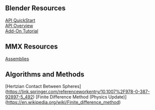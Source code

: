 Blender Resources
-----------------
[API QuickStart](https://docs.blender.org/api/current/info_quickstart.html)  
[API Overview](https://docs.blender.org/api/current/info_overview.html)  
[Add-On Tutorial](https://docs.blender.org/manual/en/latest/advanced/scripting/addon_tutorial.html)  

MMX Resources
-------------
[Assemblies](https://airtable.com/shrSoHv404eD5zva6/tblI1YI2oQW9rsMFn)  

Algorithms and Methods
----------------------
[Hertzian Contact Between Spheres] (https://link.springer.com/referenceworkentry/10.1007%2F978-0-387-92897-5_492)
[Finite Difference Method (Physics Update)] (https://en.wikipedia.org/wiki/Finite_difference_method)
